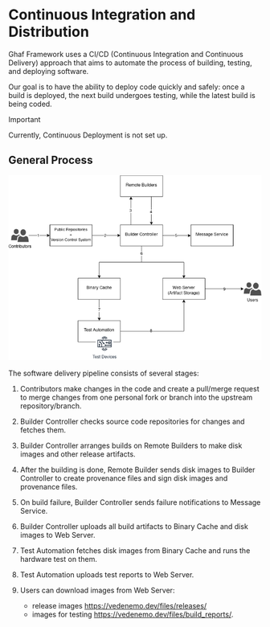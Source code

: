 <!--
    Copyright 2022-2024 TII (SSRC) and the Ghaf contributors
    SPDX-License-Identifier: CC-BY-SA-4.0
-->

# Continuous Integration and Distribution

Ghaf Framework uses a CI/CD (Continuous Integration and Continuous Delivery) approach that aims to automate the process of building, testing, and deploying software.

Our goal is to have the ability to deploy code quickly and safely: once a build is deployed, the next build undergoes testing, while the latest build is being coded.

> [!IMPORTANT]
> Currently, Continuous Deployment is not set up.


## General Process

![CI/CD Architecture](../img/CICD_general.drawio.png "Ghaf CI/CD Architecture")

The software delivery pipeline consists of several stages:

1. Contributors make changes in the code and create a pull/merge request to merge changes from one personal fork or branch into the upstream repository/branch.

2. Builder Controller checks source code repositories for changes and fetches them.

3. Builder Controller arranges builds on Remote Builders to make disk images and other release artifacts.

4. After the building is done, Remote Builder sends disk images to Builder Controller to create provenance files and sign disk images and provenance files.

5. On build failure, Builder Controller sends failure notifications to Message Service.

6. Builder Controller uploads all build artifacts to Binary Cache and disk images to Web Server.

7. Test Automation fetches disk images from Binary Cache and runs the hardware test on them.

8. Test Automation uploads test reports to Web Server.

9.  Users can download images from Web Server:

    * release images <https://vedenemo.dev/files/releases/>
    * images for testing <https://vedenemo.dev/files/build_reports/>.
